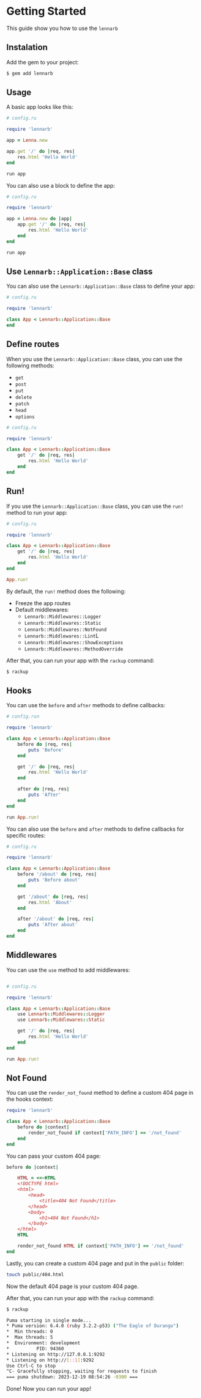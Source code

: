 # Getting Started

This guide show you how to use the `lennarb`

## Instalation

Add the gem to your project:

```bash
$ gem add lennarb
```

## Usage

A basic app looks like this:

```ruby
# config.ru

require 'lennarb'

app = Lenna.new

app.get '/' do |req, res|
	res.html 'Hello World'
end

run app
```

You can also use a block to define the app:

```ruby
# config.ru

require 'lennarb'

app = Lenna.new do |app|
	app.get '/' do |req, res|
		res.html 'Hello World'
	end
end

run app
```

## Use `Lennarb::Application::Base` class

You can also use the `Lennarb::Application::Base` class to define your app:

```ruby
# config.ru

require 'lennarb'

class App < Lennarb::Application::Base
end
```

## Define routes

When you use the `Lennarb::Application::Base` class, you can use the following methods:

- `get`
- `post`
- `put`
- `delete`
- `patch`
- `head`
- `options`

```ruby
# config.ru

require 'lennarb'

class App < Lennarb::Application::Base
	get '/' do |req, res|
		res.html 'Hello World'
	end
end
```

## Run!

If you use the `Lennarb::Application::Base` class, you can use the `run!` method to run your app:

```ruby
# config.ru

require 'lennarb'

class App < Lennarb::Application::Base
	get '/' do |req, res|
		res.html 'Hello World'
	end
end

App.run!
```

By default, the `run!` method does the following:

- Freeze the app routes
- Default middlewares:
  - `Lennarb::Middlewares::Logger`
  - `Lennarb::Middlewares::Static`
  - `Lennarb::Middlewares::NotFound`
  - `Lennarb::Middlewares::Lint`L
  - `Lennarb::Middlewares::ShowExceptions`
  - `Lennarb::Middlewares::MethodOverride`

After that, you can run your app with the `rackup` command:

```bash
$ rackup
```

## Hooks

You can use the `before` and `after` methods to define callbacks:

```ruby
# config.run

require 'lennarb'

class App < Lennarb::Application::Base
	before do |req, res|
		puts 'Before'
	end

	get '/' do |req, res|
		res.html 'Hello World'
	end

	after do |req, res|
		puts 'After'
	end
end

run App.run!
```

You can also use the `before` and `after` methods to define callbacks for specific routes:

```ruby
# config.ru

require 'lennarb'

class App < Lennarb::Application::Base
	before '/about' do |req, res|
		puts 'Before about'
	end

	get '/about' do |req, res|
		res.html 'About'
	end

	after '/about' do |req, res|
		puts 'After about'
	end
end
```

## Middlewares

You can use the `use` method to add middlewares:

```ruby

# config.ru

require 'lennarb'

class App < Lennarb::Application::Base
	use Lennarb::Middlewares::Logger
	use Lennarb::Middlewares::Static

	get '/' do |req, res|
		res.html 'Hello World'
	end
end

run App.run!
```

## Not Found

You can use the `render_not_found` method to define a custom 404 page in the hooks context:

```ruby
require 'lennarb'

class App < Lennarb::Application::Base
	before do |context|
		render_not_found if context['PATH_INFO'] == '/not_found'
	end
end
```

You can pass your custom 404 page:

```ruby
before do |context|

	HTML = <<~HTML
	<!DOCTYPE html>
	<html>
		<head>
			<title>404 Not Found</title>
		</head>
		<body>
			<h1>404 Not Found</h1>
		</body>
	</html>
	HTML

	render_not_found HTML if context['PATH_INFO'] == '/not_found'
end
```

Lastly, you can create a custom 404 page and put in the `public` folder:

```sh
touch public/404.html
```

Now the default 404 page is your custom 404 page.

After that, you can run your app with the `rackup` command:

```bash
$ rackup

Puma starting in single mode...
* Puma version: 6.4.0 (ruby 3.2.2-p53) ("The Eagle of Durango")
*  Min threads: 0
*  Max threads: 5
*  Environment: development
*          PID: 94360
* Listening on http://127.0.0.1:9292
* Listening on http://[::1]:9292
Use Ctrl-C to stop
^C- Gracefully stopping, waiting for requests to finish
=== puma shutdown: 2023-12-19 08:54:26 -0300 ===
```

Done! Now you can run your app!
